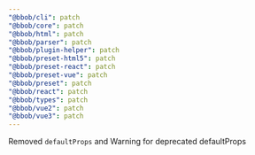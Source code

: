 ```yaml
---
"@bbob/cli": patch
"@bbob/core": patch
"@bbob/html": patch
"@bbob/parser": patch
"@bbob/plugin-helper": patch
"@bbob/preset-html5": patch
"@bbob/preset-react": patch
"@bbob/preset-vue": patch
"@bbob/preset": patch
"@bbob/react": patch
"@bbob/types": patch
"@bbob/vue2": patch
"@bbob/vue3": patch
---
```


Removed `defaultProps` and 
Warning for deprecated defaultProps
